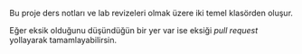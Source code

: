 Bu proje ders notları ve lab revizeleri olmak üzere iki temel klasörden oluşur.

Eğer eksik olduğunu düşündüğün bir yer var ise eksiği *pull request* yollayarak tamamlayabilirsin.